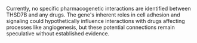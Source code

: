 Currently, no specific pharmacogenetic interactions are identified between THSD7B and any drugs. The gene's inherent roles in cell adhesion and signaling could hypothetically influence interactions with drugs affecting processes like angiogenesis, but these potential connections remain speculative without established evidence.